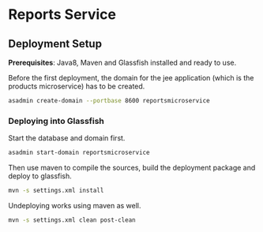 Reports Service
===============

## Deployment Setup

**Prerequisites**: Java8, Maven and Glassfish installed and ready to use.

Before the first deployment, the domain for the jee application (which is the products microservice) has to be created.


```bash
asadmin create-domain --portbase 8600 reportsmicroservice
```

### Deploying into Glassfish

Start the database and domain first.

```bash
asadmin start-domain reportsmicroservice
```

Then use maven to compile the sources, build the deployment package and deploy to glassfish.

```bash
mvn -s settings.xml install
```

Undeploying works using maven as well.

```bash
mvn -s settings.xml clean post-clean
```
